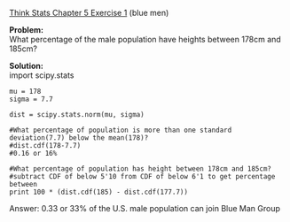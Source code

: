 [Think Stats Chapter 5 Exercise 1](http://greenteapress.com/thinkstats2/html/thinkstats2006.html#toc50) (blue men)

**Problem:**  
What percentage of the male population have heights between 178cm and 185cm?

**Solution:**  
    import scipy.stats

    mu = 178  
    sigma = 7.7

    dist = scipy.stats.norm(mu, sigma)

    #What percentage of population is more than one standard deviation(7.7) below the mean(178)?  
    #dist.cdf(178-7.7)  
    #0.16 or 16%

    #What percentage of population has height between 178cm and 185cm?  
    #subtract CDF of below 5'10 from CDF of below 6'1 to get percentage between  
    print 100 * (dist.cdf(185) - dist.cdf(177.7))
    
Answer: 0.33 or 33% of the U.S. male population can join Blue Man Group

